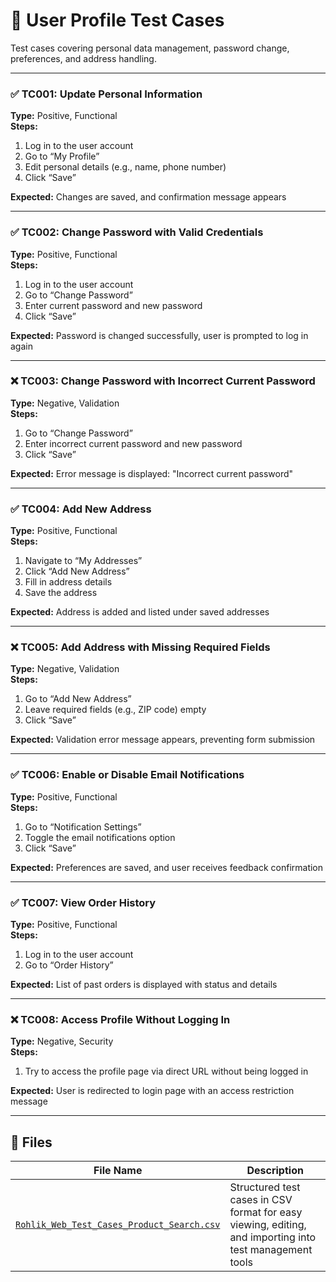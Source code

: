 # 👤 User Profile Test Cases

Test cases covering personal data management, password change, preferences, and address handling.

---

### ✅ TC001: Update Personal Information  
**Type:** Positive, Functional  
**Steps:**  
1. Log in to the user account  
2. Go to “My Profile”  
3. Edit personal details (e.g., name, phone number)  
4. Click “Save”  

**Expected:** Changes are saved, and confirmation message appears

---

### ✅ TC002: Change Password with Valid Credentials  
**Type:** Positive, Functional  
**Steps:**  
1. Log in to the user account  
2. Go to “Change Password”  
3. Enter current password and new password  
4. Click “Save”  

**Expected:** Password is changed successfully, user is prompted to log in again

---

### ❌ TC003: Change Password with Incorrect Current Password  
**Type:** Negative, Validation  
**Steps:**  
1. Go to “Change Password”  
2. Enter incorrect current password and new password  
3. Click “Save”  

**Expected:** Error message is displayed: "Incorrect current password"

---

### ✅ TC004: Add New Address  
**Type:** Positive, Functional  
**Steps:**  
1. Navigate to “My Addresses”  
2. Click “Add New Address”  
3. Fill in address details  
4. Save the address  

**Expected:** Address is added and listed under saved addresses

---

### ❌ TC005: Add Address with Missing Required Fields  
**Type:** Negative, Validation  
**Steps:**  
1. Go to “Add New Address”  
2. Leave required fields (e.g., ZIP code) empty  
3. Click “Save”  

**Expected:** Validation error message appears, preventing form submission

---

### ✅ TC006: Enable or Disable Email Notifications  
**Type:** Positive, Functional  
**Steps:**  
1. Go to “Notification Settings”  
2. Toggle the email notifications option  
3. Click “Save”  

**Expected:** Preferences are saved, and user receives feedback confirmation

---

### ✅ TC007: View Order History  
**Type:** Positive, Functional  
**Steps:**  
1. Log in to the user account  
2. Go to “Order History”  

**Expected:** List of past orders is displayed with status and details

---

### ❌ TC008: Access Profile Without Logging In  
**Type:** Negative, Security  
**Steps:**  
1. Try to access the profile page via direct URL without being logged in  

**Expected:** User is redirected to login page with an access restriction message

---

## 📂 Files

| File Name                                       | Description                                |
|------------------------------------------------|--------------------------------------------|
| [`Rohlik_Web_Test_Cases_Product_Search.csv`](./Rohlik_Web_Test_Cases_Product_Search.csv) | Structured test cases in CSV format for easy viewing, editing, and importing into test management tools |
